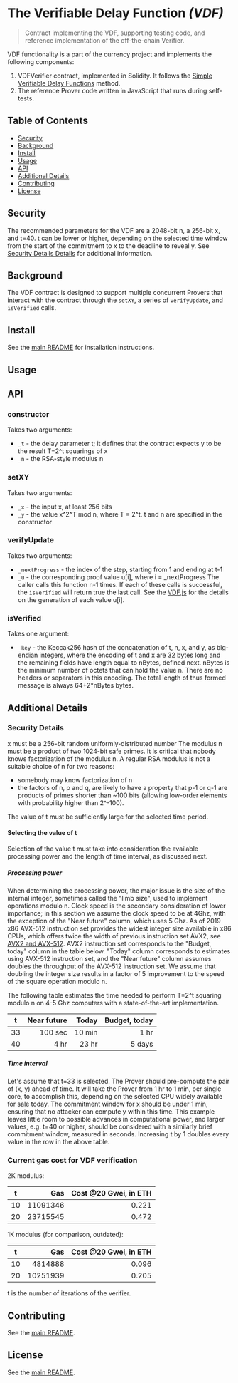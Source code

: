 # The Verifiable Delay Function _(VDF)_
> Contract implementing the VDF, supporting testing code, and reference implementation of the off-the-chain Verifier.

VDF functionality is a part of the currency project and implements the following components:

1. VDFVerifier contract, implemented in Solidity. It follows the [Simple Verifiable Delay Functions](https://eprint.iacr.org/2018/627) method.
2. The reference Prover code written in JavaScript that runs during self-tests.

## Table of Contents
 - [Security](#security)
 - [Background](#background)
 - [Install](#install)
 - [Usage](#usage)
 - [API](#api)
 - [Additional Details](#additional-details)
 - [Contributing](#contributing)
 - [License](#license)

## Security
The recommended parameters for the VDF are a 2048-bit n, a 256-bit x, and t=40. t can be lower or higher, depending on the selected time window from the start of the commitment to x to the deadline to reveal y. See [Security Details Details](#security-details) for additional information.

## Background
The VDF contract is designed to support multiple concurrent Provers that interact with the contract through the `setXY`, a series of `verifyUpdate`, and `isVerified` calls. 

## Install
See the [main README](../../README.md) for installation instructions.

## Usage

## API

### constructor
Takes two arguments:
- `_t` - the delay parameter t; it defines that the contract expects y to be the result T=2\^t squarings of x
- `_n` - the RSA-style modulus n

### setXY
Takes two arguments:
- `_x` - the input x, at least 256 bits
- `_y` - the value x\^2\^T mod n, where T = 2\^t. t and n are specified in the constructor

### verifyUpdate
Takes two arguments:
- `_nextProgress` - the index of the step, starting from 1 and ending at t-1
- `_u` - the corresponding proof value u[i], where i = _nextProgress
The caller calls this function n-1 times. If each of these calls is successful, the `isVerified` will return true the last call. See the [VDF.js](../../test/VDF.js) for the details on the generation of each value u[i].

### isVerified
Takes one argument:
 - `_key` - the Keccak256 hash of the concatenation of t, n, x, and y, as big-endian integers, where the encoding of t and x are 32 bytes long and the remaining fields have length equal to nBytes, defined next. nBytes is the minimum number of octets that can hold the value n. There are no headers or separators in this encoding. The total length of thus formed message is always 64+2*nBytes bytes.

## Additional Details

### Security Details
x must be a 256-bit random uniformly-distributed number
The modulus n must be a product of two 1024-bit safe primes. It is critical that nobody knows factorization of the modulus n. A regular RSA modulus is not a suitable choice of n for two reasons: 
 - somebody may know factorization of n
 - the factors of n, p and q, are likely to have a property that p-1 or q-1 are products of primes shorter than ~100 bits (allowing low-order elements with probability higher than 2^-100).

The value of t must be sufficiently large for the selected time period. 

#### Selecting the value of t
Selection of the value t must take into consideration the available processing power and the length of time interval, as discussed next.

##### Processing power
 When determining the processing power, the major issue is the size of the internal integer, sometimes called the "limb size", used to implement operations modulo n. Clock speed is the secondary consideration of lower importance; in this section we assume the clock speed to be at 4Ghz, with the exception of the "Near future" column, which uses 5 Ghz.
 As of 2019 x86 AVX-512 instruction set provides the widest integer size available in x86 CPUs, which offers twice the width of previous instruction set AVX2, see [AVX2 and AVX-512](https://en.wikipedia.org/wiki/Advanced_Vector_Extensions). AVX2 instruction set corresponds to the "Budget, today" column in the table below. "Today" column corresponds to estimates using AVX-512 instruction set, and the "Near future" column assumes doubles the throughput of the AVX-512 instruction set.
 We assume that doubling the integer size results in a factor of 5 improvement to the speed of the square operation modulo n.
 
 The following table estimates the time needed to perform T=2^t squaring modulo n on 4-5 Ghz computers with a state-of-the-art implementation.
 
|  t | Near future |    Today | Budget, today
|----|------------:|---------:|-------------:|
| 33 |    100 sec  |  10 min  |      1 hr    |
| 40 |      4  hr  |  23  hr  |      5 days  |

##### Time interval
Let's assume that t=33 is selected. The Prover should pre-compute the pair of (x, y) ahead of time. It will take the Prover from 1 hr to 1 min, per single core, to accomplish this, depending on the selected CPU widely available for sale today. The commitment window for x should be under 1 min, ensuring that no attacker can compute y within this time.
This example leaves little room to possible advances in computational power, and larger values, e.g. t=40 or higher, should be considered with a similarly brief commitment window, measured in seconds.
Increasing t by 1 doubles every value in the row in the above table. 

### Current gas cost for VDF verification

2K modulus:

|  t  | Gas       | Cost @20 Gwei, in ETH  |
|-----|----------:|-----------------------:|
| 10  | 11091346  |                  0.221 |
| 20  | 23715545  |                  0.472 |

1K modulus (for comparison, outdated):

|  t  | Gas      | Cost @20 Gwei, in ETH  |
|-----|---------:|-----------------------:|
| 10  |  4814888 |                  0.096 |
| 20  | 10251939 |                  0.205 |

t is the number of iterations of the verifier. 

## Contributing
See the [main README](../../README.md).

## License
See the [main README](../../README.md).


